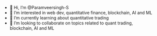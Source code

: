 - 👋 Hi, I’m @Paramveersingh-S
- 👀 I’m interested in web dev, quantitative finance, blockchain, AI and ML
- 🌱 I’m currently learning about quantitative trading
- 💞️ I’m looking to collaborate on topics related to quant trading, blockchain, AI and ML
  

<!---
Paramveersingh-S/Paramveersingh-S is a ✨ special ✨ repository because its `README.md` (this file) appears on your GitHub profile.
You can click the Preview link to take a look at your changes.
--->
